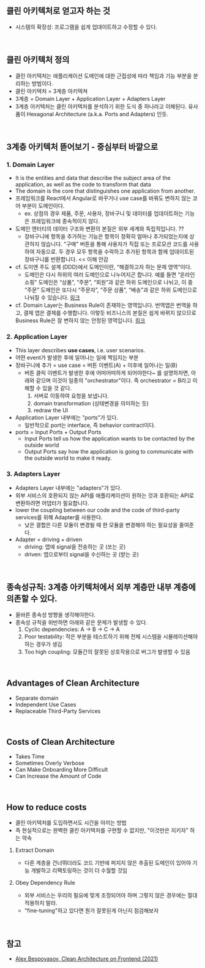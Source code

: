 ## 클린 아키텍처로 얻고자 하는 것

- 시스템의 확장성: 프로그램을 쉽게 업데이트하고 수정할 수 있다.

<br>

## 클린 아키텍처 정의

- 클린 아키텍처는 애플리케이션 도메인에 대한 근접성에 따라 책임과 기능 부분을 분리하는 방법이다.
- 클린 아키텍처 = 3계층 아키텍쳐
- 3계층 = Domain Layer + Application Layer + Adapters Layer
- 3계층 아키텍처는 클린 아키텍처를 분석하기 위한 도식 중 하나라고 이해된다. 유사품이 Hexagonal Architecture (a.k.a. Ports and Adapters) 인듯.

<br>

## 3계층 아키텍처 뜯어보기 - 중심부터 바깥으로

### 1. Domain Layer

- It is the entities and data that describe the subject area of the application, as well as the code to transform that data
- The domain is the core that distinguishes one application from another.
- 프레임워크를 React에서 Angular로 바꾸거나 use case를 바꿔도 변하지 않는 코어 부분이 도메인이다.
  - ex. 상점의 경우 제품, 주문, 사용자, 장바구니 및 데이터를 업데이트하는 기능은 프레임워크에 종속적이지 않다.
- 도메인 엔터티의 데이터 구조와 변환의 본질은 외부 세계와 독립적입니다. ??
  - 장바구니에 항목을 추가하는 기능은 항목이 정확히 얼마나 추가되었는지에 상관하지 않습니다. "구매" 버튼을 통해 사용자가 직접 또는 프로모션 코드를 사용하여 자동으로. 두 경우 모두 항목을 수락하고 추가된 항목과 함께 업데이트된 장바구니를 반환합니다. << 이해 안감
- cf. 도미엔 주도 설계 (DDD)에서 도메인이란, “해결하고자 하는 문제 영역”이다.
  - 도메인은 다시 하위의 여러 도메인으로 나누어지곤 합니다. 예를 들면 “온라인 쇼핑” 도메인은 “상품”, “주문”, “회원”과 같은 하위 도메인으로 나뉘고, 이 중 “주문” 도메인은 또다시 “주문자”, “주문 상품”, “배송”과 같은 하위 도메인으로 나눠질 수 있습니다. [링크](https://medium.com/myrealtrip-product/what-is-domain-driven-design-f6fd54051590)
- cf. Domain Layer는 Business Rule이 존재하는 영역입니다. 번역앱은 번역을 하고, 결제 앱은 결제를 수행합니다. 이렇듯 비즈니스의 본질은 쉽게 바뀌지 않으므로 Business Rule은 잘 변하지 않는 안정된 영역입니다. [링크](https://dataportal.kr/74)

### 2. Application Layer

- This layer describes **use cases**, i.e. user scenarios.
- 어떤 event가 발생한 후에 일어나는 일에 책임지는 부분
- 장바구니에 추가 = use case = 버튼 이벤트(A) + 이후에 일어나는 일(B)
  - 버튼 클릭 이벤트가 발생한 후에 어떠어떠하게 되어야한다~ 를 설명하자면, 아래와 같으며 이것이 일종의 "orchestrator"이다. 즉 orchestrator = B라고 이해할 수 있을 것 같다.
    1. 서버로 이동하여 요청을 보냅니다.
    2. domain transformation (상태변경을 의미하는 듯)
    3. redraw the UI
- Application Layer 내부에는 "ports"가 있다.
  - 일반적으로 port는 interface, 즉 behavior contract이다.
- ports = Input Ports + Output Ports
  - Input Ports tell us how the application wants to be contacted by the outside world
  - Output Ports say how the application is going to communicate with the outside world to make it ready.

### 3. Adapters Layer

- Adapters Layer 내부에는 "adapters"가 있다.
- 외부 서비스의 호환되지 않는 API를 애플리케이션이 원하는 것과 호환되는 API로 변환하려면 어댑터가 필요합니다.
- lower the coupling between our code and the code of third-party services를 위해 Adapter를 사용한다.
  - 낮은 결합은 다른 모듈이 변경될 때 한 모듈을 변경해야 하는 필요성을 줄여준다.
- Adapter = driving + driven
  - driving: 앱에 signal을 전송하는 곳 (쏘는 곳)
  - driven: 앱으로부터 signal을 수신하는 곳 (받는 곳)

<br>

## 종속성규칙: 3계층 아키텍처에서 외부 계층만 내부 계층에 의존할 수 있다.

- 올바른 종속성 방향을 생각해야한다.
- 종속성 규칙을 위반하면 아래와 같은 문제가 발생할 수 있다.
  1. Cyclic dependencies: A -> B -> C -> A
  2. Poor testability: 작은 부분을 테스트하기 위해 전체 시스템을 시뮬레이션해야하는 경우가 생김
  3. Too high coupling: 모듈간의 잘못된 상호작용으로 버그가 발생할 수 있음

<br>

## Advantages of Clean Architecture

- Separate domain
- Independent Use Cases
- Replaceable Third-Party Services

<br>

## Costs of Clean Architecture

- Takes Time
- Sometimes Overly Verbose
- Can Make Onboarding More Difficult
- Can Increase the Amount of Code

<br>

## How to reduce costs

- 클린 아키텍처를 도입하면서도 시간을 아끼는 방법
- 즉 현실적으로는 완벽한 클린 아키텍처를 구현할 수 없지만, "이것만은 지키자" 하는 약속

1. Extract Domain

   - 다른 계층을 건너뛰더라도 코드 기반에 퍼지지 않은 추출된 도메인이 있어야 기능 개발하고 리팩토링하는 것이 더 수월할 것임

2. Obey Dependency Rule
   - 외부 서비스는 우리의 필요에 맞게 조정되어야 하며 그렇지 않은 경우에는 절대 적용하지 말라.
   - "fine-tuning"하고 있다면 뭔가 잘못된게 아닌지 점검해보자

<br>

## 참고

- [Alex Bespoyasov, Clean Architecture on Frontend (2021)](https://dev.to/bespoyasov/clean-architecture-on-frontend-4311)
